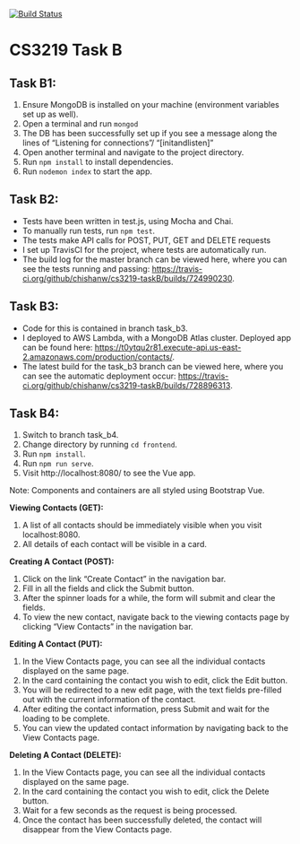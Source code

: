 [![Build Status](https://travis-ci.org/chishanw/cs3219-taskB.svg?branch=master)](https://travis-ci.org/chishanw/cs3219-taskB)

# CS3219 Task B

## Task B1:
1. Ensure MongoDB is installed on your machine (environment variables set up as well).
2. Open a terminal and run `mongod`
3. The DB has been successfully set up if you see a message along the lines of “Listening for connections”/ “[initandlisten]”
4. Open another terminal and navigate to the project directory.
5. Run `npm install` to install dependencies.
6. Run `nodemon index` to start the app.

## Task B2:
* Tests have been written in test.js, using Mocha and Chai.
* To manually run tests, run `npm test`.
* The tests make API calls for POST, PUT, GET and DELETE requests
* I set up TravisCI for the project, where tests are automatically run.
* The build log for the master branch can be viewed here, where you can see the tests running and passing: https://travis-ci.org/github/chishanw/cs3219-taskB/builds/724990230.

## Task B3:
* Code for this is contained in branch task_b3.
* I deployed to AWS Lambda, with a MongoDB Atlas cluster. Deployed app can be found here: https://t0ytqu2r81.execute-api.us-east-2.amazonaws.com/production/contacts/.
* The latest build for the task_b3 branch can be viewed here, where you can see the automatic deployment occur: https://travis-ci.org/github/chishanw/cs3219-taskB/builds/728896313.

## Task B4:
1. Switch to branch task_b4.
2. Change directory by running `cd frontend`.
3. Run `npm install`.
4. Run `npm run serve`.
5. Visit http://localhost:8080/ to see the Vue app.

Note: Components and containers are all styled using Bootstrap Vue.

**Viewing Contacts (GET):**
1. A list of all contacts should be immediately visible when you visit localhost:8080.
2. All details of each contact will be visible in a card.

**Creating A Contact (POST):**
1. Click on the link “Create Contact” in the navigation bar.
2. Fill in all the fields and click the Submit button.
3. After the spinner loads for a while, the form will submit and clear the fields.
4. To view the new contact, navigate back to the viewing contacts page by clicking “View Contacts” in the navigation bar.

**Editing A Contact (PUT):**
1. In the View Contacts page, you can see all the individual contacts displayed on the same page.
2. In the card containing the contact you wish to edit, click the Edit button.
3. You will be redirected to a new edit page, with the text fields pre-filled out with the current information of the contact.
4. After editing the contact information, press Submit and wait for the loading to be complete.
5. You can view the updated contact information by navigating back to the View Contacts page.

**Deleting A Contact (DELETE):**
1. In the View Contacts page, you can see all the individual contacts displayed on the same page.
2. In the card containing the contact you wish to edit, click the Delete button.
3. Wait for a few seconds as the request is being processed.
4. Once the contact has been successfully deleted, the contact will disappear from the View Contacts page.
